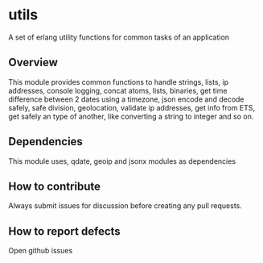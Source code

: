 
# utils

A set of erlang utility functions for common tasks of an application

## Overview

This module provides common functions to handle strings, lists, ip addresses, console logging, concat
atoms, lists, binaries, get time difference between 2 dates using a timezone, json encode and decode
safely, safe division, geolocation, validate ip addresses, get info from ETS, get safely an type of another,
like converting a string to integer and so on.


## Dependencies

This module uses, qdate, geoip and jsonx modules as dependencies

## How to contribute

Always submit issues for discussion before creating any pull requests.

## How to report defects

Open github issues
